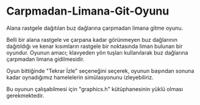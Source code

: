 # Carpmadan-Limana-Git-Oyunu
 Alana rastgele dağıtılan buz dağlarına çarpmadan limana gitme oyunu.
 
 Belli bir alana rastgele ve çarpana kadar görünmeyen buz dağlarının dağıtıldığı ve kenar kısımların rastgele bir noktasında liman bulunan bir oyundur. Oyunun amacı; klavyeden yön tuşları kullanılarak buz dağlarına çarpmadan limana gidilmesidir. 
 
 Oyun bittiğinde "Tekrar İzle" seçeneğini seçerek, oyunun başından sonuna kadar oynadığımız hamelelerin simülasyonunu izleyebiliriz.
 
 Bu oyunun çalışabilmesi için "graphics.h" kütüphanesinin yüklü olması gerekmektedir.
